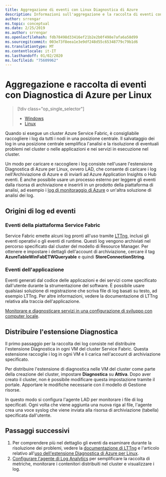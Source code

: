 ```yaml
---
title: Aggregazione di eventi con Linux Diagnostica di Azure
description: Informazioni sull'aggregazione e la raccolta di eventi con LAD per il monitoraggio e la diagnostica dei cluster di Azure Service Fabric.
author: srrengar
ms.topic: conceptual
ms.date: 2/25/2019
ms.author: srrengar
ms.openlocfilehash: fdb78498d33416ef21b2e2b0f498e7afa6a58d99
ms.sourcegitcommit: 003e73f8eea1e3e9df248d55c65348779c79b1d6
ms.translationtype: MT
ms.contentlocale: it-IT
ms.lasthandoff: 01/02/2020
ms.locfileid: "75609962"
---
```

# <a name="event-aggregation-and-collection-using-linux-azure-diagnostics"></a>Aggregazione e raccolta di eventi con Diagnostica di Azure per Linux
> [!div class="op_single_selector"]
> * [Windows](service-fabric-diagnostics-event-aggregation-wad.md)
> * [Linux](service-fabric-diagnostics-event-aggregation-lad.md)
>
>

Quando si esegue un cluster Azure Service Fabric, è consigliabile raccogliere i log da tutti i nodi in una posizione centrale. Il salvataggio dei log in una posizione centrale semplifica l'analisi e la risoluzione di eventuali problemi nel cluster o nelle applicazioni e nei servizi in esecuzione nel cluster.

Un modo per caricare e raccogliere i log consiste nell'usare l'estensione Diagnostica di Azure per Linux, ovvero LAD, che consente di caricare i log nell'Archiviazione di Azure e di inviarli ad Azure Application Insights o Hub eventi. È anche possibile usare un processo esterno per leggere gli eventi dalla risorsa di archiviazione e inserirli in un prodotto della piattaforma di analisi, ad esempio i [log di monitoraggio di Azure](../log-analytics/log-analytics-service-fabric.md) o un'altra soluzione di analisi dei log.

## <a name="log-and-event-sources"></a>Origini di log ed eventi

### <a name="service-fabric-platform-events"></a>Eventi della piattaforma Service Fabric
Service Fabric emette alcuni log pronti all'uso tramite [LTTng](https://lttng.org), inclusi gli eventi operativi o gli eventi di runtime. Questi log vengono archiviati nel percorso specificato dal cluster del modello di Resource Manager. Per ottenere e impostare i dettagli dell'account di archiviazione, cercare il tag **AzureTableWinFabETWQueryable** e quindi **StoreConnectionString**.

### <a name="application-events"></a>Eventi dell'applicazione
 Eventi generati dal codice delle applicazioni e dei servizi come specificato dall'utente durante la strumentazione del software. È possibile usare qualsiasi soluzione di registrazione che scriva file di log basati su testo, ad esempio LTTng. Per altre informazioni, vedere la documentazione di LTTng relativa alla traccia dell'applicazione.

[Monitorare e diagnosticare servizi in una configurazione di sviluppo con computer locale](service-fabric-diagnostics-how-to-monitor-and-diagnose-services-locally-linux.md).

## <a name="deploy-the-diagnostics-extension"></a>Distribuire l'estensione Diagnostica
Il primo passaggio per la raccolta dei log consiste nel distribuire l'estensione Diagnostica in ogni VM del cluster Service Fabric. Questa estensione raccoglie i log in ogni VM e li carica nell'account di archiviazione specificato. 

Per distribuire l'estensione di diagnostica nelle VM del cluster come parte della creazione del cluster, impostare **Diagnostica** su **Attiva**. Dopo aver creato il cluster, non è possibile modificare questa impostazione tramite il portale. Apportare le modifiche necessarie con il modello di Gestione risorse.

In questo modo si configura l'agente LAD per monitorare i file di log specificati. Ogni volta che viene aggiunta una nuova riga al file, l'agente crea una voce syslog che viene inviata alla risorsa di archiviazione (tabella) specificata dall'utente.


## <a name="next-steps"></a>Passaggi successivi

1. Per comprendere più nel dettaglio gli eventi da esaminare durante la risoluzione dei problemi, vedere la [documentazione di LTTng](https://lttng.org/docs) e l'articolo relativo all'[uso dell'estensione Diagnostica di Azure per Linux](https://docs.microsoft.com/azure/virtual-machines/extensions/diagnostics-linux).
2. [Configurare l'agente di Log Analytics](service-fabric-diagnostics-event-analysis-oms.md) per semplificare la raccolta di metriche, monitorare i contenitori distribuiti nel cluster e visualizzare i log. 
